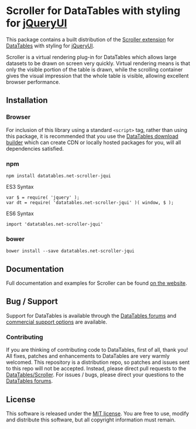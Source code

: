 # Scroller for DataTables with styling for [jQueryUI](http://jqueryui.com/)

This package contains a built distribution of the [Scroller extension](https://datatables.net/extensions/scroller) for [DataTables](https://datatables.net/) with styling for [jQueryUI](http://jqueryui.com/).

Scroller is a virtual rendering plug-in for DataTables which allows large datasets to be drawn on screen very quickly. Virtual rendering means is that only the visible portion of the table is drawn, while the scrolling container gives the visual impression that the whole table is visible, allowing excellent browser performance.


## Installation

### Browser

For inclusion of this library using a standard `<script>` tag, rather than using this package, it is recommended that you use the [DataTables download builder](//datatables.net/download) which can create CDN or locally hosted packages for you, will all dependencies satisfied.

### npm

```
npm install datatables.net-scroller-jqui
```

ES3 Syntax
```
var $ = require( 'jquery' );
var dt = require( 'datatables.net-scroller-jqui' )( window, $ );
```

ES6 Syntax
```
import 'datatables.net-scroller-jqui'
```

### bower

```
bower install --save datatables.net-scroller-jqui
```



## Documentation

Full documentation and examples for Scroller can be found [on the website](https://datatables.net/extensions/scroller).


## Bug / Support

Support for DataTables is available through the [DataTables forums](//datatables.net/forums) and [commercial support options](//datatables.net/support) are available.


### Contributing

If you are thinking of contributing code to DataTables, first of all, thank you! All fixes, patches and enhancements to DataTables are very warmly welcomed. This repository is a distribution repo, so patches and issues sent to this repo will not be accepted. Instead, please direct pull requests to the [DataTables/Scroller](http://github.com/DataTables/Scroller). For issues / bugs, please direct your questions to the [DataTables forums](//datatables.net/forums).


## License

This software is released under the [MIT license](//datatables.net/license). You are free to use, modify and distribute this software, but all copyright information must remain.

